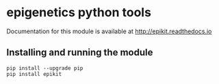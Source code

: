 # epigenetics python tools

Documentation for this module is available at http://epikit.readthedocs.io

## Installing and running the module

```
pip install --upgrade pip
pip install epikit
```
